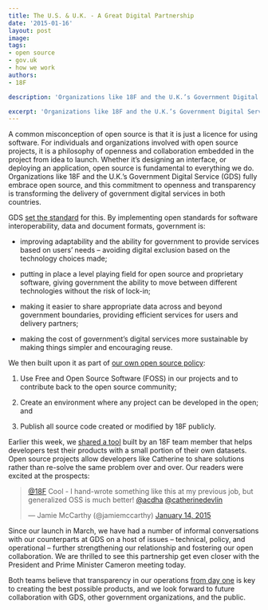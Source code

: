 ```yaml
---
title: The U.S. & U.K. - A Great Digital Partnership
date: '2015-01-16'
layout: post
image: 
tags:
- open source
- gov.uk
- how we work
authors:
- 18F

description: 'Organizations like 18F and the U.K.’s Government Digital Service (GDS) fully embrace open source, and their combined commitment to openness and transparency is transforming the delivery of government digital services in both countries.'

excerpt: 'Organizations like 18F and the U.K.’s Government Digital Service (GDS) fully embrace open source, and their combined commitment to openness and transparency is transforming the delivery of government digital services in both countries.'
---
```

A common misconception of open source is that it is just a licence for using software. For individuals and organizations involved with open source projects, it is a philosophy of openness and collaboration embedded in the project from idea to launch. Whether it’s designing an interface, or deploying an application, open source is fundamental to everything we do. Organizations like 18F and the U.K.’s Government Digital Service (GDS) fully embrace open source, and this commitment to openness and transparency is transforming the delivery of government digital services in both countries.

GDS [set the standard](https://www.gov.uk/service-manual/making-software/open-standards-and-licensing.html) for this. By implementing open standards for software interoperability, data and document formats, government is:

* improving adaptability and the ability for government to provide services based on users’ needs – avoiding digital exclusion based on the technology choices made;

* putting in place a level playing field for open source and proprietary software, giving government the ability to move between different technologies without the risk of lock-in;

* making it easier to share appropriate data across and beyond government boundaries, providing efficient services for users and delivery partners;

* making the cost of government’s digital services more sustainable by making things simpler and encouraging reuse.

We then built upon it as part of [our own open source policy](https://18f.gsa.gov/2014/07/29/18f-an-open-source-team/):

1. Use Free and Open Source Software (FOSS) in our projects and to contribute back to the open source community;

2. Create an environment where any project can be developed in the open; and

3. Publish all source code created or modified by 18F publicly.

Earlier this week, we [shared a tool](https://18f.gsa.gov/2015/01/13/an-open-source-tool-for-easier-database-testing/) built by an 18F team member that helps developers test their products with a small portion of their own datasets. Open source projects allow developers like Catherine to share solutions rather than re-solve the same problem over and over. Our readers were excited at the prospects:

<blockquote class="twitter-tweet" lang="en"><p><a href="https://twitter.com/18F">@18F</a>  Cool - I hand-wrote something like this at my previous job, but generalized OSS is much better! <a href="https://twitter.com/acdha">@acdha</a> <a href="https://twitter.com/catherinedevlin">@catherinedevlin</a></p>&mdash; Jamie McCarthy (@jamiemccarthy) <a href="https://twitter.com/jamiemccarthy/status/555498540466593793">January 14, 2015</a></blockquote>
<script async src="//platform.twitter.com/widgets.js" charset="utf-8"></script>

Since our launch in March, we have had a number of informal conversations with our counterparts at GDS on a host of issues – technical, policy, and operational – further strengthening our relationship and fostering our open collaboration. We are thrilled to see this partnership get even closer with the President and Prime Minister Cameron meeting today.

Both teams believe that transparency in our operations [from day one](https://18f.gsa.gov/2014/07/31/working-in-public-from-day-1/) is key to creating the best possible products, and we look forward to future collaboration with GDS, other government organizations, and the public.

